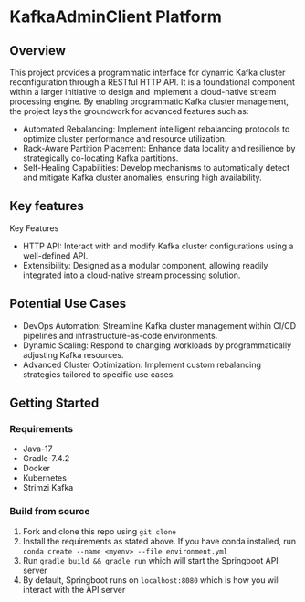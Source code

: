 # KafkaAdminClient Platform

## Overview

This project provides a programmatic interface for dynamic Kafka cluster reconfiguration through a RESTful HTTP API.  It is a foundational component within a larger initiative to design and implement a cloud-native stream processing engine. By enabling programmatic Kafka cluster management, the project lays the groundwork for advanced features such as:

- Automated Rebalancing: Implement intelligent rebalancing protocols to optimize cluster performance and resource utilization.
- Rack-Aware Partition Placement: Enhance data locality and resilience by strategically co-locating Kafka partitions.
- Self-Healing Capabilities: Develop mechanisms to automatically detect and mitigate Kafka cluster anomalies, ensuring high availability.

## Key features

Key Features

- HTTP API: Interact with and modify Kafka cluster configurations using a well-defined API.
- Extensibility: Designed as a modular component, allowing readily integrated into a cloud-native stream processing solution.

## Potential Use Cases

- DevOps Automation: Streamline Kafka cluster management within CI/CD pipelines and infrastructure-as-code environments.
- Dynamic Scaling: Respond to changing workloads by programmatically adjusting Kafka resources.
- Advanced Cluster Optimization: Implement custom rebalancing strategies tailored to specific use cases.

## Getting Started

### Requirements

- Java-17
- Gradle-7.4.2
- Docker
- Kubernetes
- Strimzi Kafka

### Build from source

1. Fork and clone this repo using `git clone`
2. Install the requirements as stated above. If you have conda installed, run `conda create --name <myenv> --file environment.yml`
3. Run `gradle build && gradle run` which will start the Springboot API server
4. By default, Springboot runs on `localhost:8080` which is how you will interact with the API server